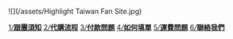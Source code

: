 ![](/assets/Highlight Taiwan Fan Site.jpg)

<div class="navbox">
	<a href="https://lightup.gitbooks.io/question/content/gen-tuan-xu-zhi.html"><span>1</span><i>/</i><b>跟團須知</b></a>
	<a href="https://lightup.gitbooks.io/question/content/dai-gou-liu-cheng.html"><span>2</span><i>/</i><b>代購流程</b></a>
	<a href="https://lightup.gitbooks.io/question/content/fu-kuan-wen-ti.html"><span>3</span><i>/</i><b>付款問題</b></a>
	<a href="https://lightup.gitbooks.io/question/content/ru-he-tian-dan-ff1f.html"><span>4</span><i>/</i><b>如何填單</b></a>
	<a href="https://lightup.gitbooks.io/question/content/yun-fei.html"><span>5</span><i>/</i><b>運費問題</b></a>
	<a href="https://lightup.gitbooks.io/question/content/lian-luo-wo-men.html"><span>6</span><i>/</i><b>聯絡我們</b></a>
</div>
